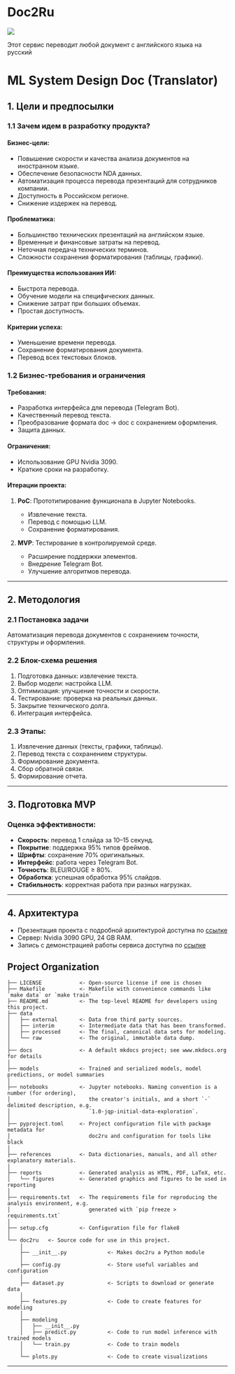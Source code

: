 # Doc2Ru

<a target="_blank" href="https://cookiecutter-data-science.drivendata.org/">
    <img src="https://img.shields.io/badge/CCDS-Project%20template-328F97?logo=cookiecutter" />
</a>

Этот сервис переводит любой документ с английского языка на русский

# ML System Design Doc (Translator)

## 1. Цели и предпосылки

### 1.1 Зачем идем в разработку продукта?

#### Бизнес-цели:
- Повышение скорости и качества анализа документов на иностранном языке.
- Обеспечение безопасности NDA данных.
- Автоматизация процесса перевода презентаций для сотрудников компании.
- Доступность в Российском регионе.
- Снижение издержек на перевод.

#### Проблематика:
- Большинство технических презентаций на английском языке.
- Временные и финансовые затраты на перевод.
- Неточная передача технических терминов.
- Сложности сохранения форматирования (таблицы, графики).

#### Преимущества использования ИИ:
- Быстрота перевода.
- Обучение модели на специфических данных.
- Снижение затрат при больших объемах.
- Простая доступность.

#### Критерии успеха:
- Уменьшение времени перевода.
- Сохранение форматирования документа.
- Перевод всех текстовых блоков.

### 1.2 Бизнес-требования и ограничения

#### Требования:
- Разработка интерфейса для перевода (Telegram Bot).
- Качественный перевод текста.
- Преобразование формата doc → doc с сохранением оформления.
- Защита данных.

#### Ограничения:
- Использование GPU Nvidia 3090.
- Краткие сроки на разработку.

#### Итерации проекта:
1. **PoC**: Прототипирование функционала в Jupyter Notebooks.
   - Извлечение текста.
   - Перевод с помощью LLM.
   - Сохранение форматирования.

2. **MVP**: Тестирование в контролируемой среде.
   - Расширение поддержки элементов.
   - Внедрение Telegram Bot.
   - Улучшение алгоритмов перевода.

---

## 2. Методология

### 2.1 Постановка задачи
Автоматизация перевода документов с сохранением точности, структуры и оформления.

### 2.2 Блок-схема решения
1. Подготовка данных: извлечение текста.
2. Выбор модели: настройка LLM.
3. Оптимизация: улучшение точности и скорости.
4. Тестирование: проверка на реальных данных.
5. Закрытие технического долга.
6. Интеграция интерфейса.

### 2.3 Этапы:
1. Извлечение данных (тексты, графики, таблицы).
2. Перевод текста с сохранением структуры.
3. Формирование документа.
4. Сбор обратной связи.
5. Формирование отчета.

---

## 3. Подготовка MVP

### Оценка эффективности:
- **Скорость**: перевод 1 слайда за 10–15 секунд.
- **Покрытие**: поддержка 95% типов фреймов.
- **Шрифты**: сохранение 70% оригинальных.
- **Интерфейс**: работа через Telegram Bot.
- **Точность**: BLEU/ROUGE ≥ 80%.
- **Обработка**: успешная обработка 95% слайдов.
- **Стабильность**: корректная работа при разных нагрузках.

---

## 4. Архитектура
- Презентация проекта с подробной архитектурой доступна по [ссылке](https://docs.google.com/presentation/d/1lZ9PASf-2Ngk5St_LYpK3-K-gRitVTxCkNtE6os5dzk/edit?usp=sharing)
- Сервер: Nvidia 3090 GPU, 24 GB RAM.
- Запись с демонстрацией работы сервиса доступна по [ссылке](https://drive.google.com/file/d/1HACVt8pPjjaivMyLk7k13JpX6DvBofMf/view?usp=sharing)

## **Project Organization**

```
├── LICENSE            <- Open-source license if one is chosen
├── Makefile           <- Makefile with convenience commands like `make data` or `make train`
├── README.md          <- The top-level README for developers using this project.
├── data
│   ├── external       <- Data from third party sources.
│   ├── interim        <- Intermediate data that has been transformed.
│   ├── processed      <- The final, canonical data sets for modeling.
│   └── raw            <- The original, immutable data dump.
│
├── docs               <- A default mkdocs project; see www.mkdocs.org for details
│
├── models             <- Trained and serialized models, model predictions, or model summaries
│
├── notebooks          <- Jupyter notebooks. Naming convention is a number (for ordering),
│                         the creator's initials, and a short `-` delimited description, e.g.
│                         `1.0-jqp-initial-data-exploration`.
│
├── pyproject.toml     <- Project configuration file with package metadata for 
│                         doc2ru and configuration for tools like black
│
├── references         <- Data dictionaries, manuals, and all other explanatory materials.
│
├── reports            <- Generated analysis as HTML, PDF, LaTeX, etc.
│   └── figures        <- Generated graphics and figures to be used in reporting
│
├── requirements.txt   <- The requirements file for reproducing the analysis environment, e.g.
│                         generated with `pip freeze > requirements.txt`
│
├── setup.cfg          <- Configuration file for flake8
│
└── doc2ru   <- Source code for use in this project.
    │
    ├── __init__.py             <- Makes doc2ru a Python module
    │
    ├── config.py               <- Store useful variables and configuration
    │
    ├── dataset.py              <- Scripts to download or generate data
    │
    ├── features.py             <- Code to create features for modeling
    │
    ├── modeling                
    │   ├── __init__.py 
    │   ├── predict.py          <- Code to run model inference with trained models          
    │   └── train.py            <- Code to train models
    │
    └── plots.py                <- Code to create visualizations
```

--------
